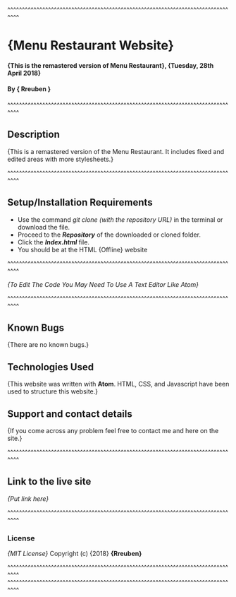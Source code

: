 ^^^^^^^^^^^^^^^^^^^^^^^^^^^^^^^^^^^^^^^^^^^^^^^^^^^^^^^^^^^^^^^^^^^^^^^^^^^^^^^^

# {Menu Restaurant Website}
#### {This is the remastered version of Menu Restaurant}, {Tuesday, 28th April 2018}
#### By **{ Rreuben }**

^^^^^^^^^^^^^^^^^^^^^^^^^^^^^^^^^^^^^^^^^^^^^^^^^^^^^^^^^^^^^^^^^^^^^^^^^^^^^^^^

## Description
{This is a remastered version of the Menu Restaurant. It includes fixed and edited areas with more stylesheets.}

^^^^^^^^^^^^^^^^^^^^^^^^^^^^^^^^^^^^^^^^^^^^^^^^^^^^^^^^^^^^^^^^^^^^^^^^^^^^^^^^

## Setup/Installation Requirements
* Use the command *git clone (with the repository URL)* in the terminal or download the file.
* Proceed to the ***Repository*** of the downloaded or cloned folder.
* Click the ***Index.html*** file.
* You should be at the HTML {Offline} website

^^^^^^^^^^^^^^^^^^^^^^^^^^^^^^^^^^^^^^^^^^^^^^^^^^^^^^^^^^^^^^^^^^^^^^^^^^^^^^^^

*{To Edit The Code You May Need To Use A Text Editor Like Atom}*

^^^^^^^^^^^^^^^^^^^^^^^^^^^^^^^^^^^^^^^^^^^^^^^^^^^^^^^^^^^^^^^^^^^^^^^^^^^^^^^^

## Known Bugs
{There are no known bugs.}
## Technologies Used
{This website was written with **Atom**. HTML, CSS, and Javascript have been used to structure this website.}
## Support and contact details
{If you come across any problem feel free to contact me and here on the site.}

^^^^^^^^^^^^^^^^^^^^^^^^^^^^^^^^^^^^^^^^^^^^^^^^^^^^^^^^^^^^^^^^^^^^^^^^^^^^^^^^

## Link to the live site
*{Put link here}*

^^^^^^^^^^^^^^^^^^^^^^^^^^^^^^^^^^^^^^^^^^^^^^^^^^^^^^^^^^^^^^^^^^^^^^^^^^^^^^^^

### License
*{MIT License}*
Copyright (c) {2018} **{Rreuben}**

^^^^^^^^^^^^^^^^^^^^^^^^^^^^^^^^^^^^^^^^^^^^^^^^^^^^^^^^^^^^^^^^^^^^^^^^^^^^^^^^
^^^^^^^^^^^^^^^^^^^^^^^^^^^^^^^^^^^^^^^^^^^^^^^^^^^^^^^^^^^^^^^^^^^^^^^^^^^^^^^^
